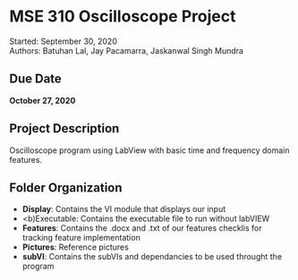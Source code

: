 # MSE 310 Oscilloscope Project
Started: September 30, 2020  <br />
Authors: Batuhan Lal, Jay Pacamarra, Jaskanwal Singh Mundra

## Due Date
<b>October 27, 2020</b>

## Project Description
Oscilloscope program using LabView with basic time and frequency domain features. 

## Folder Organization
* <b>Display</b>:    Contains the VI module that displays our input
* <b)Executable</b>: Contains the executable file to run without labVIEW
* <b>Features</b>:   Contains the .docx and .txt of our features checklis for tracking feature implementation
* <b>Pictures</b>:   Reference pictures
* <b>subVI</b>:      Contains the subVIs and dependancies to be used throught the program
